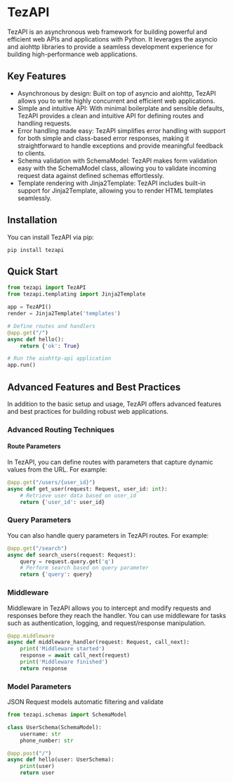 # TezAPI

TezAPI is an asynchronous web framework for building powerful and efficient web APIs and applications with Python. It leverages the asyncio and aiohttp libraries to provide a seamless development experience for building high-performance web applications.

## Key Features

- Asynchronous by design: Built on top of asyncio and aiohttp, TezAPI allows you to write highly concurrent and efficient web applications.
- Simple and intuitive API: With minimal boilerplate and sensible defaults, TezAPI provides a clean and intuitive API for defining routes and handling requests.
- Error handling made easy: TezAPI simplifies error handling with support for both simple and class-based error responses, making it straightforward to handle exceptions and provide meaningful feedback to clients.
- Schema validation with SchemaModel: TezAPI makes form validation easy with the SchemaModel class, allowing you to validate incoming request data against defined schemas effortlessly.
- Template rendering with Jinja2Template: TezAPI includes built-in support for Jinja2Template, allowing you to render HTML templates seamlessly.

## Installation

You can install TezAPI via pip:

```commandline
pip install tezapi
```

## Quick Start

```python
from tezapi import TezAPI
from tezapi.templating import Jinja2Template

app = TezAPI()
render = Jinja2Template('templates')

# Define routes and handlers
@app.get("/")
async def hello():
    return {'ok': True}

# Run the aiohttp-api application
app.run()
```

## Advanced Features and Best Practices

In addition to the basic setup and usage, TezAPI offers advanced features and best practices for building robust web applications.

### Advanced Routing Techniques

#### Route Parameters

In TezAPI, you can define routes with parameters that capture dynamic values from the URL. For example:

```python
@app.get("/users/{user_id}")
async def get_user(request: Request, user_id: int):
    # Retrieve user data based on user_id
    return {'user_id': user_id}
```

### Query Parameters

You can also handle query parameters in TezAPI routes. For example:

```python
@app.get("/search")
async def search_users(request: Request):
    query = request.query.get('q')
    # Perform search based on query parameter
    return {'query': query}
```

### Middleware

Middleware in TezAPI allows you to intercept and modify requests and responses before they reach the handler. You can use middleware for tasks such as authentication, logging, and request/response manipulation.

```python
@app.middleware
async def middleware_handler(request: Request, call_next):
    print('Middleware started')
    response = await call_next(request)
    print('Middleware finished')
    return response

```

### Model Parameters

JSON Request models automatic filtering and validate

```python
from tezapi.schemas import SchemaModel

class UserSchema(SchemaModel):
    username: str
    phone_number: str

@app.post("/")
async def hello(user: UserSchema):
    print(user)
    return user
```



